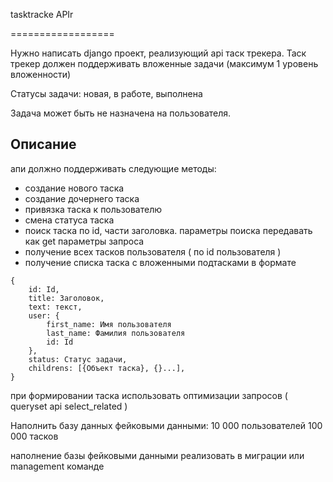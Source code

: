 tasktracke APIr

==================

Нужно написать django проект, реализующий api таск трекера.
Таск трекер должен поддерживать вложенные задачи (максимум 1 уровень вложенности)

Статусы задачи: новая, в работе, выполнена

Задача может быть не назначена на пользователя.

Описание
--------

апи должно поддерживать следующие методы:

- создание нового таска
- создание дочернего таска
- привязка таска к пользователю
- смена статуса таска
- поиск таска по id, части заголовка. параметры поиска передавать как get параметры запроса
- получение всех тасков пользователя ( по id пользователя )
- получение списка таска с вложенными подтасками в формате 

```
{
    id: Id,
    title: Заголовок,
    text: текст,
    user: {
        first_name: Имя пользователя
        last_name: Фамилия пользователя
        id: Id
    },
    status: Статус задачи,
    childrens: [{Объект таска}, {}...],
}
```

при формировании таска использовать оптимизации запросов ( queryset api select_related )

Наполнить базу данных фейковыми данными:
10 000 пользователей
100 000 тасков

наполнение базы фейковыми данными реализовать в миграции или management команде

